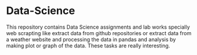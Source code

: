 # Data-Science
This repository contains Data Science assignments and lab works specially web scrapting like extract data from github repositories or extract data from a weather website and processing the data in pandas and analysis by making plot or graph of the data. These tasks are really interesting.
